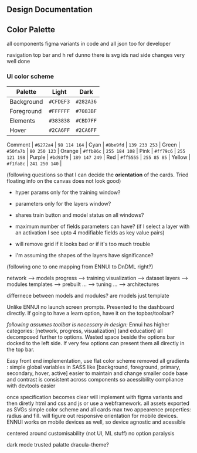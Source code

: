 ## Design Documentation

## Color Palette


all components figma variants in code and all json too for developer 

navigation top bar and h ref dunno there is svg ids nad side changes very well done 

### UI color scheme 

Palette      | Light     | Dark          | 
---          | ---       | ---           | 
Background   | `#CFDEF3` | `#282A36`     |
Foreground   | `#FFFFFF` | `#7083BF`     |
Elements     | `#383838` | `#CBD7FF`     |
Hover        | `#2CA6FF` | `#2CA6FF` |

Comment      | `#6272a4` | `98 114 164`  |
Cyan         | `#8be9fd` | `139 233 253` |
Green        | `#50fa7b` | `80 250 123`  |
Orange       | `#ffb86c` | `255 184 108` |
Pink         | `#ff79c6` | `255 121 198` |
Purple       | `#bd93f9` | `189 147 249` |
Red          | `#ff5555` | `255 85 85`   |
Yellow       | `#f1fa8c` | `241 250 140` |

(following questions so that I can decide the **orientation** of the cards. Tried floating info on the canvas does not look good)

- hyper params only for the training window?
- parameters only for the layers window?
- shares train button and model status on all windows?
- maximum number of fields parameters can have? (if I select a layer with an activation I see upto 4 modifiable fields as key value pairs) 
- will remove grid if it looks bad or if it's too much trouble


- i'm assuming the shapes of the layers have significance?

(following one to one mapping from ENNUI to DnDML right?)

network --> models
progress --> training
visualization --> dataset
layers --> modules
templates --> prebuilt
... --> tuning
... --> architectures

differnece between models and modules?
are models just template


Unlike ENNUI no launch screen prompts. Presented to the dashboard directly. If going to have a learn option, have it on the topbar/toolbar?

*following assumes toolbar is necessary in design:* Ennui has higher categories: [network, progress, visualization] (and education) all decomposed further to options. Wasted space beside the options bar docked to the left side. If very few options can present them all directly in the top bar.

Easy front end implementation, use flat color scheme removed all gradients : simple global variables in SASS like [background, foreground, primary, secondary, hover, active] easier to maintain and change smaller code base and contrast is consistent across components so acessibility compliance with devtools easier

once specification becomes clear will implement with figma variants and then diretly html and css and js or use a webframework. all assets exported as SVGs simple color scheme and all cards max two appearence properties: radius and fill. will figure out responsive orientation for mobile devices. ENNUI works on mobile devices as well, so device agnostic and acessible

centered around customisability (not UI, ML stuff) no option paralysis

dark mode trusted palatte dracula-theme?


<!-- contending for side bar and open collapse to abstract out to topbar and entire side dock is selection subsectoins ennui to a degree but two side bars and icon crutch so reduce deadspace and floating palatte on the grid for stuff hover open and select stuff or side bar space hmm think about it and drag and drop to canvas prompt hover for purspose side side bar but mouse travel less so keyboard navigate simplest good and ? help on top smallest section approachable remoce and undesigns as much as you can

grid snapping make shapes a bit smaller

grid and mac clean up feature and auto that and no breaking exzess too? hmm dunno

not jsut minst loaded in but local directory as well to use it eh

figma
webflow
front end
blue palatte inviting light theme dark theme discord slack context separation
card abuse exessivly to only where neede

mouse travel side bar choice move to top and preview fast as you hover and very small set of opinionated shortcuts nice window in unofficial onvenion trigger to override mouse travel

dark mode trusted palatte dracula-theme instead of remixing would be nice but if not too hoherent in light to dark transition can change to a more muted theme good contrast fundamentals

create simple icons 

-->



